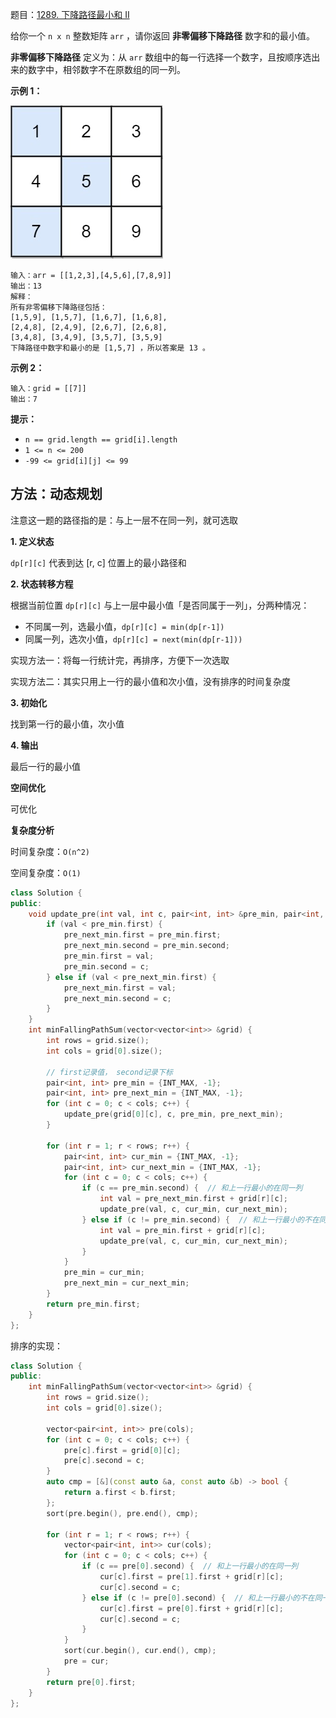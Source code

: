 题目：[1289. 下降路径最小和  II](https://leetcode.cn/problems/minimum-falling-path-sum-ii/)

给你一个 `n x n` 整数矩阵 `arr` ，请你返回 **非零偏移下降路径** 数字和的最小值。

**非零偏移下降路径** 定义为：从 `arr` 数组中的每一行选择一个数字，且按顺序选出来的数字中，相邻数字不在原数组的同一列。

**示例 1：**

![img](../../img/falling-grid.jpg)

```
输入：arr = [[1,2,3],[4,5,6],[7,8,9]]
输出：13
解释：
所有非零偏移下降路径包括：
[1,5,9], [1,5,7], [1,6,7], [1,6,8],
[2,4,8], [2,4,9], [2,6,7], [2,6,8],
[3,4,8], [3,4,9], [3,5,7], [3,5,9]
下降路径中数字和最小的是 [1,5,7] ，所以答案是 13 。
```

**示例 2：**

```
输入：grid = [[7]]
输出：7
```

**提示：**

- `n == grid.length == grid[i].length`
- `1 <= n <= 200`
- `-99 <= grid[i][j] <= 99`



## 方法：动态规划

注意这一题的路径指的是：与上一层不在同一列，就可选取

**1. 定义状态**

`dp[r][c]`  代表到达 [r, c] 位置上的最小路径和

**2. 状态转移方程**

根据当前位置 `dp[r][c]` 与上一层中最小值「是否同属于一列」，分两种情况：

- 不同属一列，选最小值，`dp[r][c] = min(dp[r-1])`
- 同属一列，选次小值，`dp[r][c] = next(min(dp[r-1]))`

实现方法一：将每一行统计完，再排序，方便下一次选取

实现方法二：其实只用上一行的最小值和次小值，没有排序的时间复杂度

**3. 初始化**

找到第一行的最小值，次小值

**4. 输出**

最后一行的最小值

**空间优化**

可优化

**复杂度分析**

时间复杂度：`O(n^2)`

空间复杂度：`O(1)`

```cpp
class Solution {
public:
    void update_pre(int val, int c, pair<int, int> &pre_min, pair<int, int> &pre_next_min) {
        if (val < pre_min.first) {
            pre_next_min.first = pre_min.first;
            pre_next_min.second = pre_min.second;
            pre_min.first = val;
            pre_min.second = c;
        } else if (val < pre_next_min.first) {
            pre_next_min.first = val;
            pre_next_min.second = c;
        }
    }
    int minFallingPathSum(vector<vector<int>> &grid) {
        int rows = grid.size();
        int cols = grid[0].size();

        // first记录值， second记录下标
        pair<int, int> pre_min = {INT_MAX, -1};
        pair<int, int> pre_next_min = {INT_MAX, -1};
        for (int c = 0; c < cols; c++) {
            update_pre(grid[0][c], c, pre_min, pre_next_min);
        }

        for (int r = 1; r < rows; r++) {
            pair<int, int> cur_min = {INT_MAX, -1};
            pair<int, int> cur_next_min = {INT_MAX, -1};
            for (int c = 0; c < cols; c++) {
                if (c == pre_min.second) {  // 和上一行最小的在同一列
                    int val = pre_next_min.first + grid[r][c];
                    update_pre(val, c, cur_min, cur_next_min);
                } else if (c != pre_min.second) {  // 和上一行最小的不在同一列
                    int val = pre_min.first + grid[r][c];
                    update_pre(val, c, cur_min, cur_next_min);
                }
            }
            pre_min = cur_min;
            pre_next_min = cur_next_min;
        }
        return pre_min.first;
    }
};
```



排序的实现：

```cpp
class Solution {
public:
    int minFallingPathSum(vector<vector<int>> &grid) {
        int rows = grid.size();
        int cols = grid[0].size();

        vector<pair<int, int>> pre(cols);
        for (int c = 0; c < cols; c++) {
            pre[c].first = grid[0][c];
            pre[c].second = c;
        }
        auto cmp = [&](const auto &a, const auto &b) -> bool {
            return a.first < b.first;
        };
        sort(pre.begin(), pre.end(), cmp);

        for (int r = 1; r < rows; r++) {
            vector<pair<int, int>> cur(cols);
            for (int c = 0; c < cols; c++) {
                if (c == pre[0].second) {  // 和上一行最小的在同一列
                    cur[c].first = pre[1].first + grid[r][c];
                    cur[c].second = c;
                } else if (c != pre[0].second) {  // 和上一行最小的不在同一列
                    cur[c].first = pre[0].first + grid[r][c];
                    cur[c].second = c;
                }
            }
            sort(cur.begin(), cur.end(), cmp);
            pre = cur;
        }
        return pre[0].first;
    }
};
```

